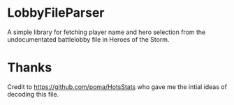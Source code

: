 # LobbyFileParser
A simple library for fetching player name and hero selection from the undocumentated battlelobby file in Heroes of the Storm.


# Thanks
Credit to https://github.com/poma/HotsStats who gave me the intial ideas of decoding this file.
